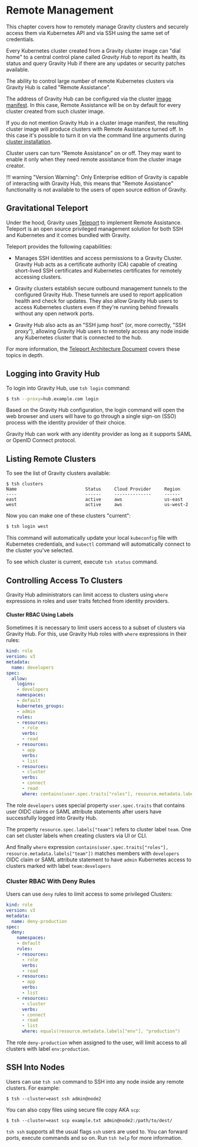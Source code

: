 # Remote Management

This chapter covers how to remotely manage Gravity clusters and securely access
them via Kubernetes API and via SSH using the same set of credentials.

Every Kubernetes cluster created from a Gravity cluster image can "dial home"
to a central control plane called _Gravity Hub_ to report its health, its
status and query Gravity Hub if there are any updates or security patches
available.

The ability to control large number of remote Kubernetes clusters via Gravity
Hub is called "Remote Assistance". 

The address of Gravity Hub can be configured via the cluster [image manifest](/pack/#image-manifest).
In this case, Remote Assistance will be on by default for every cluster created
from such cluster image.

If you do not mention Gravity Hub in a cluster image manifest, the resulting 
cluster image will produce clusters with Remote Assistance turned off. In this case
it's possible to turn it on via the command line arguments during [cluster installation](/installation/).

Cluster users can turn "Remote Assistance" on or off. They may want to enable
it only when they need remote assistance from the cluster image creator.

!!! warning "Version Warning":
    Only Enterprise edition of Gravity is capable of interacting with Gravity
    Hub, this means that "Remote Assistance" functionality is not available to
    the users of open source edition of Gravity.

## Gravitational Teleport

Under the hood, Gravity uses [Teleport](https://gravitational.com/teleport) to
implement Remote Assistance. Teleport is an open source privileged management
solution for both SSH and Kubernetes and it comes bundled with Gravity.

Teleport provides the following capabilities:

* Manages SSH identities and access permissions to a Gravity Cluster. Gravity Hub
  acts as a certificate authority (CA) capable of creating short-lived SSH certificates
  and Kubernetes certificates for remotely accessing clusters.

* Gravity clusters establish secure outbound management tunnels to the configured
  Gravity Hub. These tunnels are used to report application health and check for
  updates. They also allow Gravity Hub users to access Kubernetes clusters even if 
  they're running behind firewalls without any open network ports.

* Gravity Hub also acts as an "SSH jump host" (or, more correctly, "SSH
  proxy"), allowing Gravity Hub users to remotely access any node inside any
  Kubernetes cluster that is connected to the hub.

For more information, the [Teleport Architecture Document](http://gravitational.com/teleport/docs/architecture/)
covers these topics in depth.

## Logging into Gravity Hub

To login into Gravity Hub, use `tsh login` command:

```bash
$ tsh --proxy=hub.example.com login
```

Based on the Gravity Hub configuration, the login command will open the web
browser and users will have to go through a single sign-on (SSO) process with
the identity provider of their choice. 

Gravity Hub can work with any identity provider as long as it supports SAML or
OpenID Connect protocol.


## Listing Remote Clusters

To see the list of Gravity clusters available:

```bsh
$ tsh clusters
Name                          Status     Cloud Provider     Region
----                          ------     --------------     ------
east                          active     aws                us-east
west                          active     aws                us-west-2
```

Now you can make one of these clusters "current":

```bash
$ tsh login west
```

This command will automatically update your local `kubeconfig` file with
Kubernetes credentials, and `kubectl` command will automatically connect
to the cluster you've selected.

To see which cluster is current, execute `tsh status` command.

## Controlling Access To Clusters

Gravity Hub administrators can limit access to clusters using `where`
expressions in roles and user traits fetched from identity providers.

#### Cluster RBAC Using Labels

Sometimes it is necessary to limit users access to a subset of clusters via
Gravity Hub. For this, use Gravity Hub roles with `where` expressions in 
their rules:


```yaml
kind: role
version: v3
metadata:
  name: developers
spec:
  allow:
    logins:
    - developers
    namespaces:
    - default
    kubernetes_groups:
    - admin
    rules:
    - resources:
      - role
      verbs:
      - read
    - resources:
      - app
      verbs:
      - list
    - resources:
      - cluster
      verbs:
      - connect
      - read
      where: contains(user.spec.traits["roles"], resource.metadata.labels["team"])
```

The role `developers` uses special property `user.spec.traits`
that contains user OIDC claims or SAML attribute statements after
users have successfully logged into Gravity Hub.

The property `resource.spec.labels["team"]` refers to cluster label `team`.
One can set cluster labels when creating clusters via UI or CLI.

And finally `where` expression `contains(user.spec.traits["roles"], resource.metadata.labels["team"])`
matches members with `developers` OIDC claim or SAML attribute statement to have `admin`
Kubernetes access to clusters marked with label `team:developers`

### Cluster RBAC With Deny Rules

Users can use `deny` rules to limit access to some privileged Clusters:

```yaml
kind: role
version: v3
metadata:
  name: deny-production
spec:
  deny:
    namespaces:
    - default
    rules:
    - resources:
      - role
      verbs:
      - read
    - resources:
      - app
      verbs:
      - list
    - resources:
      - cluster
      verbs:
      - connect
      - read
      - list
      where: equals(resource.metadata.labels["env"], "production")
```

The role `deny-production` when assigned to the user, will limit access to all clusters
with label `env:production`.

## SSH Into Nodes

Users can use `tsh ssh` command to SSH into any node inside any remote clusters. 
For example:

```bsh
$ tsh --cluster=east ssh admin@node2
```

You can also copy files using secure file copy AKA `scp`:

```bsh
$ tsh --cluster=east scp example.txt admin@node2:/path/to/dest/
```

`tsh ssh` supports all the usual flags `ssh` users are used to. You can forward
ports, execute commands and so on. Run `tsh help` for more information.

